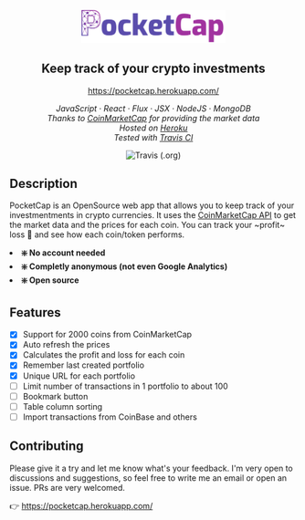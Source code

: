<p align="center">
<img alt="PocketCap Banner" src="https://raw.githubusercontent.com/sergiubologa/pocketcap/master/client/src/resources/pocketcap@2x.png" width="50%" />
</p>

<h2 align="center">Keep track of your crypto investments</h2>
<p align="center">
  <a href="https://pocketcap.herokuapp.com/">https://pocketcap.herokuapp.com/</a>
</p>
<p align="center">
  <em>
    JavaScript
    · React
    · Flux
    · JSX
    · NodeJS
    · MongoDB
  </em>
  <br />
  <em>
    Thanks to <a href="https://coinmarketcap.com/">CoinMarketCap</a> for providing the market data
  </em>
  <br />
  <em>
    Hosted on <a href="https://www.heroku.com">Heroku</a>
  </em>
  <br />
  <em>
    Tested with <a href="https://travis-ci.org/">Travis CI</a>
  </em>
</p>

<p align="center">
  <img alt="Travis (.org)" src="https://img.shields.io/travis/sergiubologa/pocketcap">
</p>


## Description
PocketCap is an OpenSource web app that allows you to keep track of your investmentments in crypto currencies. It uses the [CoinMarketCap API](https://coinmarketcap.com/api/) to get the market data and the prices for each coin. You can track your ~profit~ loss 💸 and see how each coin/token performs.

<p>
  <li><b>❇️ No account needed</b></li>
  <li><b>❇️ Completly anonymous (not even Google Analytics)</b></li>
  <li><b>❇️ Open source</b></li>
  </p>

## Features
-   [x] Support for 2000 coins from CoinMarketCap
-   [x] Auto refresh the prices
-   [x] Calculates the profit and loss for each coin
-   [x] Remember last created portfolio
-   [x] Unique URL for each portfolio
-   [ ] Limit number of transactions in 1 portfolio to about 100
-   [ ] Bookmark button
-   [ ] Table column sorting
-   [ ] Import transactions from CoinBase and others

## Contributing
Please give it a try and let me know what's your feedback. I'm very open to discussions and suggestions, so feel free to write me an email or open an issue. PRs are very welcomed.

👉 <a href="https://pocketcap.herokuapp.com/">https://pocketcap.herokuapp.com/</a>
